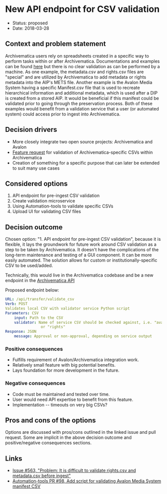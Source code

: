 # New API endpoint for CSV validation

* Status: proposed
* Date: 2018-03-28

## Context and problem statement

Archivematica users rely on spreadsheets created in a specific way to perform
tasks within or after Archivematica. Documentations and examples can be found
[here](https://www.archivematica.org/en/docs/archivematica-1.9/user-manual/transfer/import-metadata/)
but there is no clear validation as can be performed by a machine. As one
example, the metadata.csv and rights.csv files are "special" and are utilized by
Archivematica to add metadata or rights metadata into the AIP's METS file.
Another example is the Avalon Media System having a specific Manifest.csv file
that is used to recreate hierarchical information and additional metadata, which
is used after a DIP is created from a stored AIP. It would be beneficial if this
manifest could be validated prior to going through the preservation process.
Both of these examples would benefit from a validation service that a user (or
automated system) could access prior to ingest into Archivematica.

## Decision drivers

* More closely integrate two open source projects: Archivematica and Avalon
* [Feature request](https://github.com/archivematica/Issues/issues/563) for
  validation of Archivematica-specific CSVs within Archivematica
* Creation of something for a specific purpose that can later be extended to
  suit many use cases

## Considered options

1. API endpoint for pre-ingest CSV validation
2. Create validation microservice
3. Using Automation-tools to validate specific CSVs
4. Upload UI for validating CSV files

## Decision outcome

Chosen option: "1. API endpoint for pre-ingest CSV validation", because it is
flexible, it lays the groundwork for future work around CSV validation as a step
to be taken by Archivematica. It doesn't have the complications of the long-term
maintenance and testing of a GUI component. It can be more easily automated. The
solution allows for custom or institutionally-specific CSV to be used/added.

Technically, this would live in the Archivematica codebase and be a new endpoint
in the [Archivematica API](https://wiki.archivematica.org/Archivematica_API)

Proposed endpoint below:

```yaml
URL: /api/transfer/validate_csv
Verb: POST
Validates local CSV with validator service Python script
Parameters: CSV
    input: Path to the CSV
    validator: Name of service CSV should be checked against, i.e. "avalon"
                or "rights"
Response: JSON
    message: Approval or non-approval, depending on service output
```

### Positive consequences

* Fulfills requirement of Avalon/Archivematica integration work.
* Relatively small feature with big potential benefits.
* Lays foundation for more development in the future.

### Negative consequences

* Code must be maintained and tested over time.
* User would need API expertise to benefit from this feature.
* Implementation -- timeouts on very big CSVs?

## Pros and cons of the options

Options are discussed with pros/cons outlined in the linked issue and pull
request. Some are implicit in the above decision outcome and positive/negative
consequences sections.

## Links

* [Issue #563, "Problem: It is difficult to validate rights.csv and metadata.csv before ingest"](https://github.com/archivematica/Issues/issues/563)
* [Automation-tools PR #98, Add script for validating Avalon Media System manifest CSV](https://github.com/artefactual/automation-tools/pull/98)
